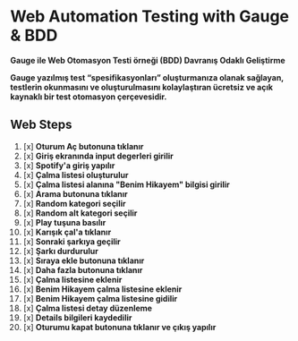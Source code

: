 # **Web Automation Testing with Gauge & BDD**

**Gauge ile Web Otomasyon Testi örneği (BDD) Davranış Odaklı Geliştirme**


**Gauge yazılmış test “spesifikasyonları” oluşturmanıza olanak sağlayan, testlerin okunmasını ve oluşturulmasını kolaylaştıran ücretsiz ve açık kaynaklı bir test otomasyon çerçevesidir.**

## **Web Steps**

1. [x] **Oturum Aç butonuna tıklanır**
2. [x] **Giriş ekranında input degerleri girilir**
3. [x] **Spotify'a giriş yapılır**
4. [x] **Çalma listesi oluşturulur**
5. [x] **Çalma listesi alanına "Benim Hikayem" bilgisi girilir**
6. [x] **Arama butonuna tıklanır**
7. [x] **Random kategori seçilir**
8. [x] **Random alt kategori seçilir**
9. [x] **Play tuşuna basılır**
10. [x] **Karışık çal'a tıklanır**
11. [x] **Sonraki şarkıya geçilir**
12. [x] **Şarkı durdurulur**
13. [x] **Sıraya ekle butonuna tıklanır**
14. [x] **Daha fazla butonuna tıklanır**
15. [x] **Çalma listesine eklenir**
16. [x] **Benim Hikayem çalma listesine eklenir**
17. [x] **Benim Hikayem çalma listesine gidilir**
18. [x] **Çalma listesi detay düzenleme**
19. [x] **Details bilgileri kaydedilir**
20. [x] **Oturumu kapat butonuna tıklanır ve çıkış yapılır**

    


